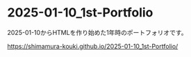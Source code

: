 # 2025-01-10_1st-Portfolio

2025-01-10からHTMLを作り始めた1年時のポートフォリオです。

https://shimamura-kouki.github.io/2025-01-10_1st-Portfolio/
